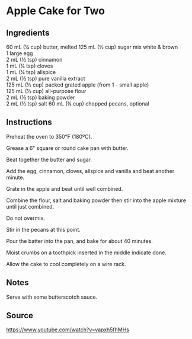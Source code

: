 # Apple Cake for Two

## Ingredients
60 mL (¼ cup) butter, melted
125 mL (½ cup) sugar mix white & brown  
1 large egg  
2 mL (½ tsp) cinnamon  
1 mL (¼ tsp) cloves  
1 mL (¼ tsp) allspice  
2 mL (½ tsp) pure vanilla extract  
125 mL (½ cup) packed grated apple (from 1 - small apple)  
125 mL (½ cup) all-purpose flour  
2 mL (½ tsp) baking powder  
2 mL (½ tsp) salt
60 mL (¼ cup) chopped pecans, optional

## Instructions
Preheat the oven to 350°F (180ºC).  

Grease a 6" square or round cake pan with butter.  

Beat together the butter and sugar.  

Add the egg, cinnamon, cloves, allspice and vanilla and beat another minute.  

Grate in the apple and beat until well combined.  

Combine the flour, salt and baking powder then stir into the apple mixture until just combined.  

Do not overmix.  

Stir in the pecans at this point.  

Pour the batter into the pan, and bake for about 40 minutes.  

Moist crumbs on a toothpick inserted in the middle indicate done.  

Allow the cake to cool completely on a wire rack.  


## Notes
Serve with some butterscotch sauce.

## Source
https://www.youtube.com/watch?v=vapxh5fhMHs
